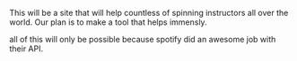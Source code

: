 This will be a site that will help countless of spinning instructors all over the world.
Our plan is to make a tool that helps immensly.

all of this will only be possible because spotify did an awesome job with their API.
